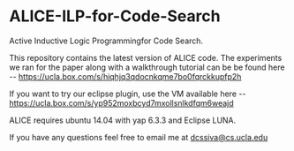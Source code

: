 # ALICE-ILP-for-Code-Search
Active Inductive Logic Programmingfor Code Search.

This repository contains the latest version of ALICE code. The experiments we ran for the paper along with a walkthrough tutorial can be be found here -- https://ucla.box.com/s/hiqhjq3qdocnkqme7bo0fqrckkupfp2h

If you want to try our eclipse plugin, use the VM available here -- https://ucla.box.com/s/yp952moxbcyd7mxollsnlkdfqm6weajd

ALICE requires ubuntu 14.04 with yap 6.3.3 and Eclipse LUNA.  

If you have any questions feel free to email me at dcssiva@cs.ucla.edu
